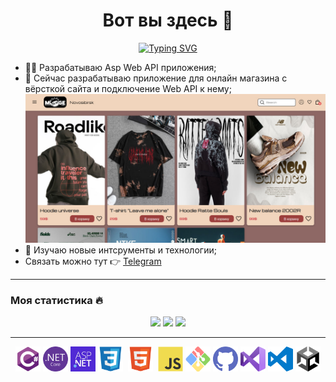 
<div id="header" align="center">
  <h1>Вот вы здесь 👋</h1>
  
 [![Typing SVG](https://readme-typing-svg.demolab.com?font=Fira+Code&weight=800&size=30&duration=4000&pause=2000&color=4C95F7&center=true&width=600&lines=I+am+Backend+%D0%A1%23+developer)](https://git.io/typing-svg)
</div>

- 👨‍💻 Разрабатываю Asp Web API приложения;
- 🔭 Сейчас разрабатываю приложение для онлайн магазина с вёрсткой сайта и подключение Web API к нему;
  <img src="sources/shop.png" border-radius="40px"/>
- 🌱 Изучаю новые интсрументы и технологии;
- Связать можно тут 👉 [Telegram](https://t.me/Andr0medaaa)


---
### Моя статистика 🔥
<div id="header" align="center">
  
  ![](http://github-profile-summary-cards.vercel.app/api/cards/profile-details?username=Androoomeda&theme=blueberry) 
  ![](http://github-profile-summary-cards.vercel.app/api/cards/repos-per-language?username=Androoomeda&theme=blueberry)
  ![](http://github-profile-summary-cards.vercel.app/api/cards/stats?username=Androoomeda&theme=blueberry)
</div>

---
<div align="center">
  <img src="https://github.com/devicons/devicon/blob/master/icons/csharp/csharp-original.svg"  title="C Sharp" alt="csharp" width="40" height="40"/>
  <img src="https://github.com/devicons/devicon/blob/master/icons/dotnetcore/dotnetcore-original.svg"  title=".Net Core" alt="dotnetcore" width="40" height="40"/>
  <img src="sources/image.png"  title="Asp.Net" alt="aspdotnet" width="40" height="40"/>
  <img src="https://github.com/devicons/devicon/blob/master/icons/css3/css3-original.svg"  title="CSS3" alt="CSS" width="40" height="40"/>&nbsp;
  <img src="https://github.com/devicons/devicon/blob/master/icons/html5/html5-original.svg" title="HTML5" alt="HTML" width="40" height="40"/>&nbsp;
  <img src="https://github.com/devicons/devicon/blob/master/icons/javascript/javascript-original.svg" title="JavaScript" alt="JavaScript" width="40" height="40"/>
  <img src="sources/git-bash-seeklogo.svg" title="Git" **alt="Git" width="40" height="40"/>
  <img src="sources/github-icon-seeklogo.svg" title="Github" **alt="Github" width="40" height="40"/>
  <img src="https://github.com/devicons/devicon/blob/master/icons/visualstudio/visualstudio-original.svg" title="Visual Studio" **alt="Visual Studio" width="40" height="40"/>
  <img src="sources/visual-studio-code-seeklogo.svg" title="Visual Studio" **alt="Visual Studio" width="40" height="40"/>
  <img src="https://github.com/devicons/devicon/blob/master/icons/unity/unity-original.svg" title="Unity" **alt="Unity" width="40" height="40"/>
</div>

